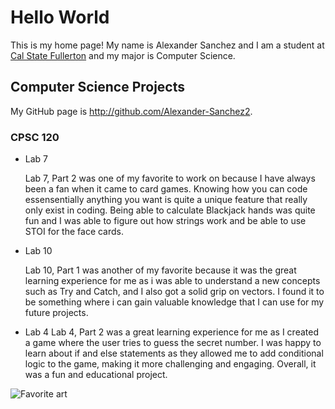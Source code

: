 # Hello World

This is my home page! My name is Alexander Sanchez and I am a student at [Cal State Fullerton](http://www.fullerton.edu/) and my major is Computer Science.

## Computer Science Projects

My GitHub page is http://github.com/Alexander-Sanchez2.

### CPSC 120

* Lab 7

    Lab 7, Part 2 was one of my favorite to work on because I have always been a fan when it came to card games.
    Knowing how you can code essensentially anything you want is quite a unique feature that really only exist
    in coding. Being able to calculate Blackjack hands was quite fun and I was able to figure out how strings work
    and be able to use STOI for the face cards.

* Lab 10

    Lab 10, Part 1 was another of my favorite because it was the great learning experience for me as i was able to
    understand a new concepts such as Try and Catch, and I also got a solid grip on vectors. I found it to be 
    something where i can gain valuable knowledge that I can use for my future projects. 

* Lab 4 
    Lab 4, Part 2 was a great learning experience for me as I created a game where the user tries to guess the secret
    number. I was happy to learn about if and else statements as they allowed me to add conditional logic to the game,
    making it more challenging and engaging. Overall, it was a fun and educational project. 

![Favorite art](images/n2wejyluisd71.jpg)